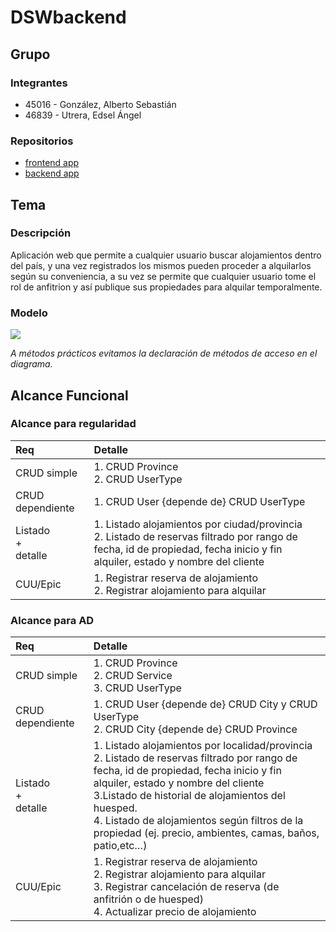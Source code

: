 # DSWbackend

## Grupo
### Integrantes
* 45016 - González, Alberto Sebastián
* 46839 - Utrera, Edsel Ángel

### Repositorios
* [frontend app](https://github.com/alsego41/DSWfrontend)
* [backend app](https://github.com/alsego41/DSWbackend)

## Tema
### Descripción
Aplicación web que permite a cualquier usuario buscar alojamientos dentro del país, y una vez registrados los mismos pueden proceder a alquilarlos según su conveniencia, a su vez se permite que cualquier usuario tome el rol de anfitrion y así publique sus propiedades para alquilar temporalmente.


### Modelo
[![](https://mermaid.ink/img/pako:eNqVVE1v2zAM_SuBTtuQGnbqObFvW3fYgDXr2vUy-KJYTCLElgxJbucG-e-T_BFZtoFhPCT04yNFUqTOKOMEUIKyHEv5heKDwEXKFloIFZApytni8XuLPEsQixT5nnefosXNjdYDzwu0biy_6hJa3oPgJQhVT7nbjvsvnol5R1Xd8oxm8YbT8Z1YL5RlMOIFLc_GehC0IV0P_GA9-nxa5hOIlxG31bcT6mfOT5Qd5uv4D6otp7mOtuHnFjFCiWUY2VMh1RYXYCHtN0IIo_YDCkxz-7nD7PQpy3jFlAXLapdTeXz3fhCVSvXjlXWlUJBj4yMwBeSr1rioh0ahDXPkEfUyLttMk1u6nS8jTNdoEcf9OlaOu3sNRqTCqpJTHBMiQEoLvHE2OFmWOIOBVXBe_Bz677A6joDsVGNBLHIQNM9nUzcTN8i7NMA0RYIVPJfml8xEMdPu1G7Hv2-di7yCTrkfrHEv27Ua97JB3Zgu6oTpp96J0oHjC5nApsy7I2Snb2wG5JWaObBfXufADnSzdsALWqIChF4Sot_ExjlFujV6n1CiVQJ7XOUqRSkzVFwp_lSzDCV7nEtYoqq5k-4ZvaIlZig5oz8oCUPPD_x1GPn-KojXqyhaoholq9gLwyD8uF6HmzC49TfRZYne9FyhxPfiINr4YRxri1Zugybe78aoRKXDA6F6le67d9z8Xf4CkZquiw?type=png)](https://mermaid.live/edit#pako:eNqVVE1v2zAM_SuBTtuQGnbqObFvW3fYgDXr2vUy-KJYTCLElgxJbucG-e-T_BFZtoFhPCT04yNFUqTOKOMEUIKyHEv5heKDwEXKFloIFZApytni8XuLPEsQixT5nnefosXNjdYDzwu0biy_6hJa3oPgJQhVT7nbjvsvnol5R1Xd8oxm8YbT8Z1YL5RlMOIFLc_GehC0IV0P_GA9-nxa5hOIlxG31bcT6mfOT5Qd5uv4D6otp7mOtuHnFjFCiWUY2VMh1RYXYCHtN0IIo_YDCkxz-7nD7PQpy3jFlAXLapdTeXz3fhCVSvXjlXWlUJBj4yMwBeSr1rioh0ahDXPkEfUyLttMk1u6nS8jTNdoEcf9OlaOu3sNRqTCqpJTHBMiQEoLvHE2OFmWOIOBVXBe_Bz677A6joDsVGNBLHIQNM9nUzcTN8i7NMA0RYIVPJfml8xEMdPu1G7Hv2-di7yCTrkfrHEv27Ua97JB3Zgu6oTpp96J0oHjC5nApsy7I2Snb2wG5JWaObBfXufADnSzdsALWqIChF4Sot_ExjlFujV6n1CiVQJ7XOUqRSkzVFwp_lSzDCV7nEtYoqq5k-4ZvaIlZig5oz8oCUPPD_x1GPn-KojXqyhaoholq9gLwyD8uF6HmzC49TfRZYne9FyhxPfiINr4YRxri1Zugybe78aoRKXDA6F6le67d9z8Xf4CkZquiw)

*A métodos prácticos evitamos la declaración de métodos de acceso en el diagrama.*

## Alcance Funcional 

### Alcance para regularidad
|Req|Detalle|
|:-|:-|
|CRUD simple|1. CRUD Province<br>2. CRUD UserType|
|CRUD dependiente|1. CRUD User {depende de} CRUD UserType|
|Listado<br>+<br>detalle| 1. Listado alojamientos por ciudad/provincia<br> 2. Listado de reservas filtrado por rango de fecha, id de propiedad, fecha inicio y fin alquiler, estado y nombre del cliente<br>|
|CUU/Epic|1. Registrar reserva de alojamiento<br>2. Registrar alojamiento para alquilar|

### Alcance para AD
|Req|Detalle|
|:-|:-|
|CRUD simple|1. CRUD Province<br>2. CRUD Service<br>3. CRUD UserType|
|CRUD dependiente|1. CRUD User {depende de} CRUD City y CRUD UserType<br>2. CRUD City {depende de} CRUD Province|
|Listado<br>+<br>detalle| 1. Listado alojamientos por localidad/provincia<br> 2. Listado de reservas filtrado por rango de fecha, id de propiedad, fecha inicio y fin alquiler, estado y nombre del cliente<br> 3.Listado de historial de alojamientos del huesped.<br>4. Listado de alojamientos según filtros de la propiedad (ej. precio, ambientes, camas, baños, patio,etc…)|
|CUU/Epic|1. Registrar reserva de alojamiento<br>2. Registrar alojamiento para alquilar<br>3. Registrar cancelación de reserva (de anfitrión o de huesped)<br>4. Actualizar precio de alojamiento|
